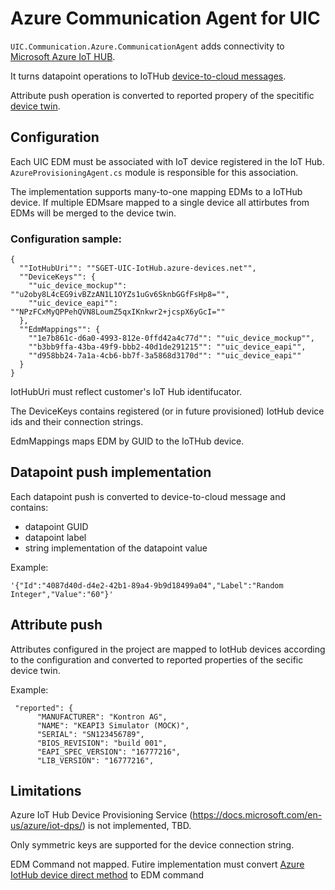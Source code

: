 ﻿# Azure Communication Agent for UIC

`UIC.Communication.Azure.CommunicationAgent` adds connectivity to 
[Microsoft Azure IoT HUB](https://azure.microsoft.com/en-us/services/iot-hub/).

It turns datapoint operations to IoTHub [device-to-cloud messages](https://docs.microsoft.com/en-us/azure/iot-hub/iot-hub-devguide-messages-d2c).

Attribute push operation is converted to reported propery of the specitific [device twin](https://docs.microsoft.com/en-us/azure/iot-hub/iot-hub-devguide-device-twins).

## Configuration

Each UIC EDM must be associated with IoT device registered in the IoT Hub.
`AzureProvisioningAgent.cs` module is responsible for this association.

The implementation supports many-to-one mapping EDMs to a IoTHub device. If multiple EDMsare mapped to a single device all attirbutes from EDMs 
will be merged to the device twin.

### Configuration sample:

```
{
  ""IotHubUri"": ""SGET-UIC-IotHub.azure-devices.net"",
  ""DeviceKeys"": {
    ""uic_device_mockup"": ""u2oby8L4cEG9ivBZzAN1L1OYZs1uGv6SknbGGfFsHp8="",
    ""uic_device_eapi"": ""NPzFCxMyQPPehQVN8LoumZ5qxIKnkwr2+jcspX6yGcI=""
  },
  ""EdmMappings"": {
    ""1e7b861c-d6a0-4993-812e-0ffd42a4c77d"": ""uic_device_mockup"",
    ""b3bb9ffa-43ba-49f9-bbb2-40d1de291215"": ""uic_device_eapi"",
    ""d958bb24-7a1a-4cb6-bb7f-3a5868d3170d"": ""uic_device_eapi""
  }
}
```

IotHubUri must reflect customer's IoT Hub identifucator.

The DeviceKeys contains registered (or in future provisioned) IotHub device ids and their connection strings.

EdmMappings maps EDM by GUID to the IoTHub device.

## Datapoint push implementation

Each datapoint push is converted to device-to-cloud message and contains:

* datapoint GUID
* datapoint label
* string implementation of the datapoint value

Example:

```
'{"Id":"4087d40d-d4e2-42b1-89a4-9b9d18499a04","Label":"Random Integer","Value":"60"}'
```

## Attribute push

Attributes configured in the project are mapped to IotHub devices according to 
the configuration and converted to reported properties of the secific device twin.

Example:

```
 "reported": {
      "MANUFACTURER": "Kontron AG",
      "NAME": "KEAPI3 Simulator (MOCK)",
      "SERIAL": "SN123456789",
      "BIOS_REVISION": "build 001",
      "EAPI_SPEC_VERSION": "16777216",
      "LIB_VERSION": "16777216",
```

## Limitations

Azure IoT Hub Device Provisioning Service (https://docs.microsoft.com/en-us/azure/iot-dps/) is not implemented, TBD.

Only symmetric keys are supported for the device connection string.

EDM Command not mapped. Futire implementation must convert
 [Azure IotHub device direct method](https://docs.microsoft.com/en-us/azure/iot-hub/iot-hub-devguide-direct-methods) to EDM command

